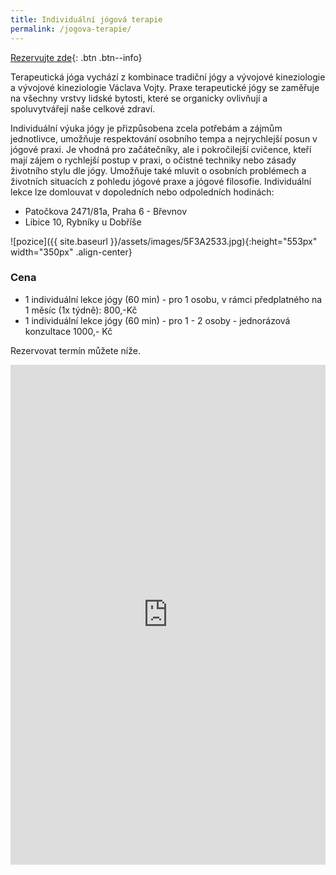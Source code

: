 ```yaml
---
title: Individuální jógová terapie 
permalink: /jogova-terapie/
---
```

[Rezervujte zde](https://koalendar.com/e/individualni-jogova-terapie){: .btn .btn--info}

Terapeutická jóga vychází z kombinace tradiční jógy a vývojové kineziologie a vývojové kineziologie Václava Vojty. Praxe terapeutické jógy se zaměřuje na všechny vrstvy lidské bytosti, které se organicky ovlivňují a spoluvytvářejí naše celkové zdraví.

Individuální výuka jógy je přizpůsobena zcela potřebám a zájmům jednotlivce, umožňuje respektování osobního tempa a nejrychlejší posun v jógové praxi. Je vhodná pro začátečníky, ale i pokročilejší cvičence, kteří mají zájem o rychlejší postup v praxi, o očistné techniky nebo zásady životního stylu dle jógy. Umožňuje také mluvit o osobních problémech a životních situacích z pohledu jógové praxe a jógové filosofie. Individuální lekce lze domlouvat v dopoledních nebo odpoledních hodinách:

* Patočkova 2471/81a, Praha 6 - Břevnov
* Libice 10, Rybníky u Dobříše

![pozice]({{ site.baseurl }}/assets/images/5F3A2533.jpg){:height="553px" width="350px" .align-center}

### Cena

* 1 individuální lekce jógy (60 min) - pro 1 osobu, v rámci předplatného na 1 měsíc (1x týdně): 800,-Kč
* 1 individuální lekce jógy (60 min) - pro 1 - 2 osoby - jednorázová konzultace 1000,- Kč

Rezervovat termín můžete níže.

<iframe src="https://koalendar.com/e/individualni-jogova-terapie?embed=true" width="100%" height="800px" frameborder="0"></iframe>

